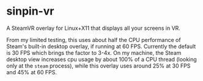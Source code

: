 # sinpin-vr
A SteamVR overlay for Linux+X11 that displays all your screens in VR.

From my limited testing, this uses about half the CPU performance of Steam's built-in desktop overlay, if running at 60 FPS. Currently the default is 30 FPS which brings the factor to 3-4x. On my machine, the Steam desktop view increases cpu usage by about 100% of a CPU thread (looking only at the `steam` process), while this overlay uses around 25% at 30 FPS and 45% at 60 FPS.

